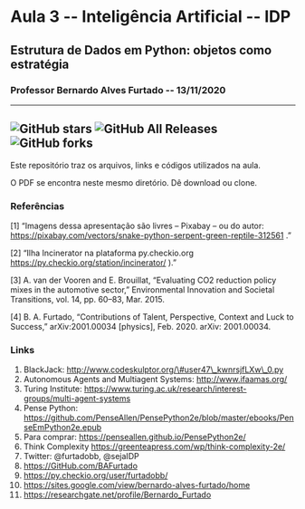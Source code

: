 
# Aula 3 -- Inteligência Artificial -- IDP
## Estrutura de Dados em Python: objetos como estratégia
### Professor Bernardo Alves Furtado -- 13/11/2020

------
<img alt="GitHub stars" src="https://img.shields.io/github/stars/bafurtado/estrutura_dados_idp.svg?color=orange">  ![GitHub All Releases](https://img.shields.io/github/downloads/bafurtado/estrutura_dados_idp/total) ![GitHub forks](https://img.shields.io/github/forks/bafurtado/estrutura_dados_idp)
------

Este repositório traz os arquivos, links e códigos utilizados na aula.

O PDF se encontra neste mesmo diretório. Dê download ou clone. 

### Referências

[1] “Imagens dessa apresentação são livres – Pixabay – ou do autor:
https://pixabay.com/vectors/snake-python-serpent-green-reptile-312561 .”

[2] “Ilha Incinerator na plataforma py.checkio.org
https://py.checkio.org/station/incinerator/ ).”

[3] A. van der Vooren and E. Brouillat, “Evaluating CO2 reduction policy
mixes in the automotive sector,” Environmental Innovation and Societal
Transitions, vol. 14, pp. 60–83, Mar. 2015.

[4] B. A. Furtado, “Contributions of Talent, Perspective, Context and Luck
to Success,” arXiv:2001.00034 [physics], Feb. 2020. arXiv: 2001.00034.

### Links

1. BlackJack: http://www.codeskulptor.org/\#user47\_kwnrsjfLXw\_0.py
2. Autonomous Agents and Multiagent Systems: http://www.ifaamas.org/
3. Turing Institute: https://www.turing.ac.uk/research/interest-groups/multi-agent-systems
4. Pense Python: https://github.com/PenseAllen/PensePython2e/blob/master/ebooks/PenseEmPython2e.epub
5. Para comprar: https://penseallen.github.io/PensePython2e/
6. Think Complexity https://greenteapress.com/wp/think-complexity-2e/
7. Twitter: @furtadobb, @sejaIDP
8. https://GitHub.com/BAFurtado
9. https://py.checkio.org/user/furtadobb/
10. https://sites.google.com/view/bernardo-alves-furtado/home
11. https://researchgate.net/profile/Bernardo_Furtado
 